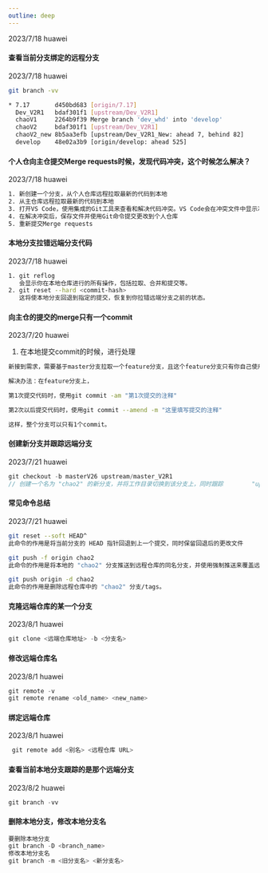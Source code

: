 ```yaml
---
outline: deep
---
```


2023/7/18  huawei

#### 查看当前分支绑定的远程分支

2023/7/18  huawei

```bash
git branch -vv

* 7.17       d450bd683 [origin/7.17] 
  Dev_V2R1   bdaf301f1 [upstream/Dev_V2R1] 
  chaoV1     2264b9f39 Merge branch 'dev_whd' into 'develop'
  chaoV2     bdaf301f1 [upstream/Dev_V2R1] 
  chaoV2_new 8b5aa3efb [upstream/Dev_V2R1_New: ahead 7, behind 82] 
  develop    48e02a3b9 [origin/develop: ahead 525] 
```

#### 个人仓向主仓提交Merge requests时候，发现代码冲突，这个时候怎么解决？

2023/7/18  huawei

```bash
1. 新创建一个分支，从个人仓库远程拉取最新的代码到本地
2. 从主仓库远程拉取最新的代码到本地
3. 打开VS Code，使用集成的Git工具来查看和解决代码冲突。VS Code会在冲突文件中显示冲突标记（类似于之前提到的<<<<<<< HEAD和>>>>>>> abcdef123456）。编辑文件以解决冲突，并删除冲突标记。
4. 在解决冲突后，保存文件并使用Git命令提交更改到个人仓库
5. 重新提交Merge requests
```

#### 本地分支拉错远端分支代码

2023/7/18  huawei

```bash
1. git reflog 
   会显示你在本地仓库进行的所有操作，包括拉取、合并和提交等。
2. git reset --hard <commit-hash>
   这将使本地分支回退到指定的提交，恢复到你拉错远端分支之前的状态。
```

#### 向主仓的提交的merge只有一个commit

2023/7/20  huawei

1. 在本地提交commit的时候，进行处理

```bash
新接到需求，需要基于master分支拉取一个feature分支，且这个feature分支只有你自己使用（这一点极其重要），由于开发周期较长，你不想每一次都产生一个新的commit，而是每一次commit都修改前一次提交，这样做的好处是，等到你的feature分支提测时，就只有1个干净的commit，没有乱七八糟的提交历史，你只要把这1个commit合并到master里就好了。

解决办法：在feature分支上，

第1次提交代码时，使用git commit -am "第1次提交的注释"

第2次以后提交代码时，使用git commit --amend -m "这里填写提交的注释"

这样，整个分支可以只有1个commit。
```

#### 创建新分支并跟踪远端分支

2023/7/21  huawei

```js
git checkout -b masterV26 upstream/master_V2R1
// 创建一个名为 "chao2" 的新分支，并将工作目录切换到该分支上，同时跟踪        "upstream/master_poc" 远端分支
```

#### 常见命令总结

2023/7/21  huawei

```bash
git reset --soft HEAD^
此命令的作用是将当前分支的 HEAD 指针回退到上一个提交，同时保留回退后的更改文件

git push -f origin chao2
此命令的作用是将本地的 "chao2" 分支推送到远程仓库的同名分支，并使用强制推送来覆盖远程仓库中的提交历史。

git push origin -d chao2
此命令的作用是删除远程仓库中的 "chao2" 分支/tags。
```

#### 克隆远端仓库的某一个分支

2023/8/1  huawei

```js
git clone <远端仓库地址> -b <分支名>
```

#### 修改远端仓库名

2023/8/1  huawei

```js
git remote -v
git remote rename <old_name> <new_name>
```

#### 绑定远端仓库

2023/8/1  huawei

```js
 git remote add <别名> <远程仓库 URL>
```

#### 查看当前本地分支跟踪的是那个远端分支

2023/8/2  huawei

```js
git branch -vv
```

#### 删除本地分支，修改本地分支名

```js
要删除本地分支
git branch -D <branch_name>
修改本地分支名
git branch -m <旧分支名> <新分支名>
```




